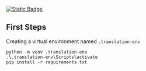 [![Static Badge](https://img.shields.io/badge/license-MIT-brightgreen)](https://github.com/lfsc09/translation-py/blob/main/LICENSE)

## First Steps

Creating a virtual environment named `.translation-env`

```
python -m venv .translation-env
.\.translation-env\Scripts\activate
pip install -r requirements.txt
```
